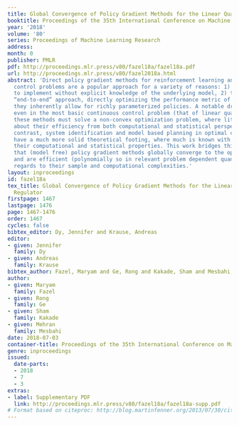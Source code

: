 ```yaml
---
title: Global Convergence of Policy Gradient Methods for the Linear Quadratic Regulator
booktitle: Proceedings of the 35th International Conference on Machine Learning
year: '2018'
volume: '80'
series: Proceedings of Machine Learning Research
address: 
month: 0
publisher: PMLR
pdf: http://proceedings.mlr.press/v80/fazel18a/fazel18a.pdf
url: http://proceedings.mlr.press/v80/fazel2018a.html
abstract: 'Direct policy gradient methods for reinforcement learning and continuous
  control problems are a popular approach for a variety of reasons: 1) they are easy
  to implement without explicit knowledge of the underlying model, 2) they are an
  “end-to-end” approach, directly optimizing the performance metric of interest, 3)
  they inherently allow for richly parameterized policies. A notable drawback is that
  even in the most basic continuous control problem (that of linear quadratic regulators),
  these methods must solve a non-convex optimization problem, where little is understood
  about their efficiency from both computational and statistical perspectives. In
  contrast, system identification and model based planning in optimal control theory
  have a much more solid theoretical footing, where much is known with regards to
  their computational and statistical properties. This work bridges this gap showing
  that (model free) policy gradient methods globally converge to the optimal solution
  and are efficient (polynomially so in relevant problem dependent quantities) with
  regards to their sample and computational complexities.'
layout: inproceedings
id: fazel18a
tex_title: Global Convergence of Policy Gradient Methods for the Linear Quadratic
  Regulator
firstpage: 1467
lastpage: 1476
page: 1467-1476
order: 1467
cycles: false
bibtex_editor: Dy, Jennifer and Krause, Andreas
editor:
- given: Jennifer
  family: Dy
- given: Andreas
  family: Krause
bibtex_author: Fazel, Maryam and Ge, Rong and Kakade, Sham and Mesbahi, Mehran
author:
- given: Maryam
  family: Fazel
- given: Rong
  family: Ge
- given: Sham
  family: Kakade
- given: Mehran
  family: Mesbahi
date: 2018-07-03
container-title: Proceedings of the 35th International Conference on Machine Learning
genre: inproceedings
issued:
  date-parts:
  - 2018
  - 7
  - 3
extras:
- label: Supplementary PDF
  link: http://proceedings.mlr.press/v80/fazel18a/fazel18a-supp.pdf
# Format based on citeproc: http://blog.martinfenner.org/2013/07/30/citeproc-yaml-for-bibliographies/
---
```

